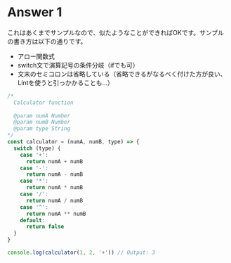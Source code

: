 # Answer 1

これはあくまでサンプルなので、似たようなことができればOKです。サンプルの書き方は以下の通りです。

- アロー関数式
- switch文で演算記号の条件分岐（ifでも可）
- 文末のセミコロンは省略している（省略できるがなるべく付けた方が良い、Lintを使うと引っかかることも...）

```javascript
/*
  Calculator function
  
  @param numA Number
  @param numB Number
  @param type String
*/
const calculator = (numA, numB, type) => {
  switch (type) {
    case '+':
      return numA + numB
    case '-':
      return numA - numB
    case '*':
      return numA * numB
    case '/':
      return numA / numB
    case '^':
      return numA ** numB
    default:
      return false
  }
}

console.log(calculator(1, 2, '+')) // Output: 3
```
